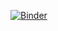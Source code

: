 [![Binder](https://mybinder.org/badge_logo.svg)](https://mybinder.org/v2/gh/PhilippPelz/teaching_erlangen/HEAD?filepath=teaching_erlangenv2.ipynb)

